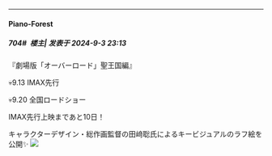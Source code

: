 ﻿
*****

####  Piano-Forest  
##### 704#         楼主| 发表于 2024-9-3 23:13

『劇場版「オーバーロード」聖王国編』

💀9.13 IMAX先行

💀9.20 全国ロードショー

IMAX先行上映まであと10日！

キャラクターデザイン・総作画監督の田﨑聡氏によるキービジュアルのラフ絵を公開✨️
<img src="https://p.sda1.dev/19/e85ab052b2cb306a83ed7734a92d61c8/20240903_231218.jpg" referrerpolicy="no-referrer">


